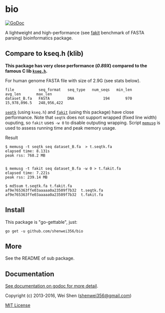bio
===
[![GoDoc](https://godoc.org/github.com/shenwei356/bio?status.svg)](https://godoc.org/github.com/shenwei356/bio)

A lightweight and high-performance
(see [fakit](https://github.com/shenwei356/fakit#benchmark) benchmark of FASTA parsing)
bioinformatics package.

Compare to kseq.h (klib)
-----------------------

**This package has very close performance (*0.89X*) compared to the famous C lib
[`kseq.h`](https://github.com/attractivechaos/klib/blob/master/kseq.h).**

For human genome FASTA file with size of 2.9G (see stats below).

    file           seq_format   seq_type   num_seqs   min_len        avg_len       max_len
    dataset_B.fa   FASTA        DNA             194       970   15,978,096.5   248,956,422

[`seqtk`](https://github.com/lh3/seqtk/) (using `kseq.h`)
and [`fakit`](https://github.com/shenwei356/fakit) (using this package) have close performance.
Note that `seqtk` does not support wrapped (fixed line width) ouputing, so `fakit` uses
`-w 0` to disable outputing wrapping.
Script [`memusg`](https://github.com/shenwei356/memusg) is used to assess running time
and peak memory usage.

Result

    $ memusg -t seqtk seq dataset_B.fa  > t.seqtk.fa
    elapsed time: 8.131s
    peak rss: 768.2 MB


    $ memusg -t fakit seq dataset_B.fa -w 0 > t.fakit.fa
    elapsed time: 7.221s
    peak rss: 239.14 MB

    $ md5sum t.seqtk.fa t.fakit.fa
    af9e765363ffe03aaaaa0a23509f7b32  t.seqtk.fa
    af9e765363ffe03aaaaa0a23509f7b32  t.fakit.fa

Install
-------
This package is "go-gettable", just:

    go get -u github.com/shenwei356/bio


More
----
See the README of sub package.

Documentation
-------------
[See documentation on godoc for more detail](https://godoc.org/github.com/shenwei356/bio/).

Copyright (c) 2013-2016, Wei Shen (shenwei356@gmail.com)

[MIT License](https://github.com/shenwei356/bio/blob/master/LICENSE)
